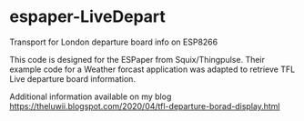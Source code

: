 # espaper-LiveDepart
Transport for London departure board info on ESP8266

This code is designed for the ESPaper from Squix/Thingpulse.
Their example code for a Weather forcast application was adapted to retrieve TFL Live departure board information. 

Additional information available on my blog https://theluwii.blogspot.com/2020/04/tfl-departure-borad-display.html
